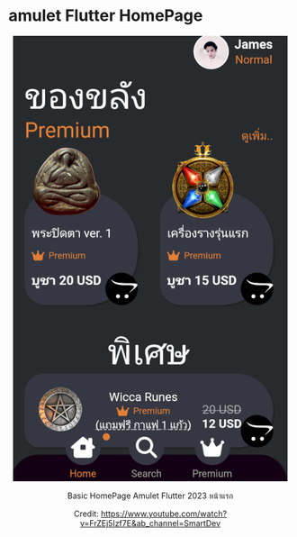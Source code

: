 # amulet Flutter HomePage

<div align="center">

![](https://raw.githubusercontent.com/StrongTS/amulet/main/Screenshot.png)

Basic HomePage Amulet Flutter 2023 หน้าแรก

Credit: https://www.youtube.com/watch?v=FrZEj5Izf7E&ab_channel=SmartDev
</div>
